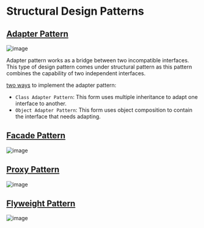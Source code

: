 # Structural Design Patterns

## [Adapter Pattern](https://refactoring.guru/design-patterns/adapter)
![image](https://github.com/ankush-003/learning-Design-patterns/assets/94037471/eaa0d24d-b387-4821-9e37-0eb0dd70cfae)

Adapter pattern works as a bridge between two incompatible interfaces. This type of design pattern comes under structural pattern as this pattern combines the capability of two independent interfaces.

[two ways](https://www.baeldung.com/java-adapter-pattern) to implement the adapter pattern:
- `Class Adapter Pattern`: This form uses multiple inheritance to adapt one interface to another.
- `Object Adapter Pattern`: This form uses object composition to contain the interface that needs adapting.

## [Facade Pattern](https://refactoring.guru/design-patterns/facade)
![image](https://github.com/ankush-003/learning-Design-patterns/assets/94037471/b9201368-9fac-45d6-9bb9-5345417d39cc)

## [Proxy Pattern](https://refactoring.guru/design-patterns/proxy)
![image](https://github.com/ankush-003/learning-Design-patterns/assets/94037471/c8ee85c0-ce00-487d-8c3c-0743ccae6c7f)

## [Flyweight Pattern](https://refactoring.guru/design-patterns/flyweight)
![image](https://github.com/ankush-003/learning-Design-patterns/assets/94037471/b857185b-0b8c-4a50-b27c-d65ce64282d8)
